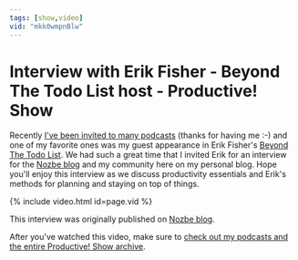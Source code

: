 ```yaml
---
tags: [show,video]
vid: "mkk0wmpnBlw"
---
```


# Interview with Erik Fisher - Beyond The Todo List host - Productive! Show

Recently [I've been invited to many podcasts](https://sliwinski.com/where) (thanks for having me :-) and one of my favorite ones was my guest appearance in Erik Fisher's [Beyond The Todo List](http://beyondthetodolist.com/michael-sliwinski-of-nozbe-on-remote-management-ipad-only-and-apple-watch-bttdl123/). We had such a great time that I invited Erik for an interview for the [Nozbe blog][b] and my community here on my personal blog. Hope you'll enjoy this interview as we discuss productivity essentials and Erik's methods for planning and staying on top of things.

{% include video.html id=page.vid %}

<!--More-->

This interview was originally published on [Nozbe blog][b].

After you've watched this video, make sure to [check out my podcasts and the entire Productive! Show archive](/show).

[b]: https://nozbe.com/blog/user-erik-fisher/
[n]: https://nozbe.com/?a=mike
[h]: https://nozbe.how